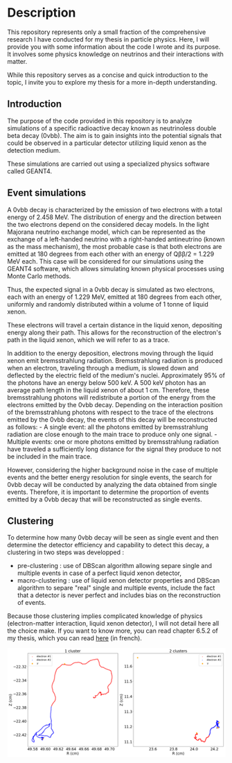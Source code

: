 # Description 

This repository represents only a small fraction of the comprehensive research I have conducted for my thesis in particle physics. Here, I will provide you with some information about the code I wrote and its purpose. It involves some physics knowledge on neutrinos and their interactions with matter. 

While this repository serves as a concise and quick introduction to the topic, I invite you to explore my thesis for a more in-depth understanding.

## Introduction 

The purpose of the code provided in this repository is to analyze simulations of a specific radioactive decay known as neutrinoless double beta decay (0vbb). The aim is to gain insights into the potential signals that could be observed in a particular detector utilizing liquid xenon as the detection medium.

These simulations are carried out using a specialized physics software called GEANT4.

## Event simulations 

A 0vbb decay is characterized by the emission of two electrons with a total energy of 2.458 MeV. The distribution of energy and the direction between the two electrons depend on the considered decay models. In the light Majorana neutrino exchange model, which can be represented as the exchange of a left-handed neutrino with a right-handed antineutrino (known as the mass mechanism), the most probable case is that both electrons are emitted at 180 degrees from each other with an energy of Qββ/2 = 1.229 MeV each. This case will be considered for our simulations using the GEANT4 software, which allows simulating known physical processes using Monte Carlo methods. 

Thus, the expected signal in a 0vbb decay is simulated as two electrons, each with an energy of 1.229 MeV, emitted at 180 degrees from each other, uniformly and randomly distributed within a volume of 1 tonne of liquid xenon.


These electrons will travel a certain distance in the liquid xenon, depositing energy along their path. This allows for the reconstruction of the electron's path in the liquid xenon, which we will refer to as a trace.

In addition to the energy deposition, electrons moving through the liquid xenon emit bremsstrahlung radiation. Bremsstrahlung radiation is produced when an electron, traveling through a medium, is slowed down and deflected by the electric field of the medium's nuclei. Approximately 95% of the photons have an energy below 500 keV. A 500 keV photon has an average path length in the liquid xenon of about 1 cm. Therefore, these bremsstrahlung photons will redistribute a portion of the energy from the electrons emitted by the 0vbb decay. Depending on the interaction position of the bremsstrahlung photons with respect to the trace of the electrons emitted by the 0vbb decay, the events of this decay will be reconstructed as follows:
    - A single event: all the photons emitted by bremsstrahlung radiation are close enough to the main trace to produce only one signal.
    - Multiple events: one or more photons emitted by bremsstrahlung radiation have traveled a sufficiently long distance for the signal they produce to not be included in the main trace.

However, considering the higher background noise in the case of multiple events and the better energy resolution for single events, the search for 0vbb decay will be conducted by analyzing the data obtained from single events. Therefore, it is important to determine the proportion of events emitted by a 0vbb decay that will be reconstructed as single events.

## Clustering

To determine how many 0vbb decay will be seen as single event and then determine the detector efficiency and capability to detect this decay, a clustering in two steps was developped : 

  - pre-clustering : use of DBScan algorithm allowing separe single and multiple events in case of a perfect liquid xenon detector,
  - macro-clustering : use of liquid xenon detector properties and DBScan algorithm to separe "real" single and multiple events, include the fact that a detector is never perfect and includes bias on the reconstruction of events. 
  
Because those clustering implies complicated knowledge of physics (electron-matter interaction, liquid xenon detector), I will not detail here all the choice make. If you want to know more, you can read chapter 6.5.2 of my thesis, which you can read [here](https://theses.hal.science/tel-02926324) (in french).

<img align="left" src="simulations_geant4_ex.png">




